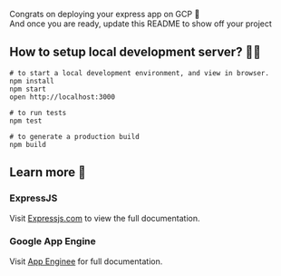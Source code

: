 
Congrats on deploying your express app on GCP 🎉 <br />
And once you are ready, update this README to show off your project

## How to setup local development server? 👨‍💻
```
# to start a local development environment, and view in browser.
npm install
npm start
open http://localhost:3000 

# to run tests
npm test

# to generate a production build
npm build
```

## Learn more 📘

### ExpressJS
Visit [Expressjs.com](https://expressjs.com) to view the full documentation.

### Google App Engine
Visit [App Enginee](https://cloud.google.com/appengine) for full documentation.
